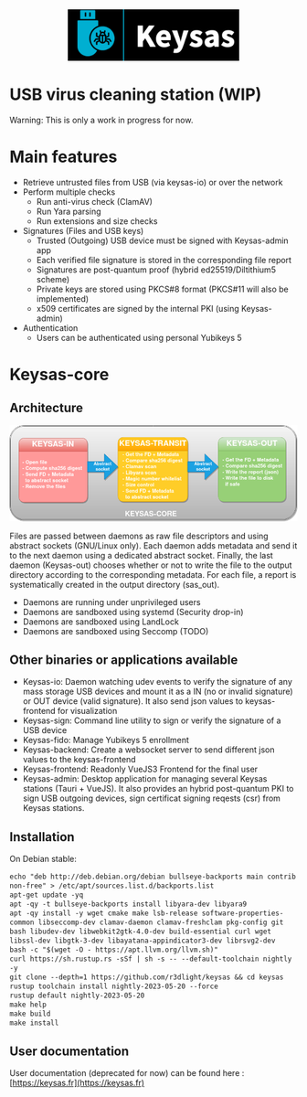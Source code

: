 <div align="center">
<img  src ="img/logo-keysas-github.png"  alt="Keysas"  width=300px/>
</div>

# USB virus cleaning station (WIP)

Warning: This is only a work in progress for now.

# Main features
- Retrieve untrusted files from USB (via keysas-io) or over the network
- Perform multiple checks
    - Run anti-virus check (ClamAV)
    - Run Yara parsing
    - Run extensions and size checks
- Signatures (Files and USB keys)
    - Trusted (Outgoing) USB device must be signed with Keysas-admin app
    - Each verified file signature is stored in the corresponding file report  
    - Signatures are post-quantum proof (hybrid ed25519/Diltithium5 scheme)
    - Private keys are stored using PKCS#8 format (PKCS#11 will also be implemented)
    - x509 certificates are signed by the internal PKI (using Keysas-admin)
- Authentication
    - Users can be authenticated using personal Yubikeys 5

# Keysas-core
## Architecture

<div align="center">
<img  src ="img/keysas-core-architecture.png"  alt="keysas-core architecture"  width=900px/>
</div>

Files are passed between daemons as raw file descriptors and using abstract sockets (GNU/Linux only). Each daemon adds metadata and send it to the next daemon using a dedicated abstract socket. Finally, the last daemon (Keysas-out) chooses whether or not to write the file to the output directory according to the corresponding metadata. For each file, a report is systematically created in the output directory (sas_out).

 - Daemons are running under unprivileged users
 - Daemons are sandboxed using systemd (Security drop-in)
 - Daemons are sandboxed using LandLock
 - Daemons are sandboxed using Seccomp (TODO)

## Other binaries or applications available
 - Keysas-io: Daemon watching udev events to verify the signature of any mass storage USB devices and mount it as a IN (no or invalid signature) or OUT device (valid signature). It also send json values to keysas-frontend for visualization
 - Keysas-sign: Command line utility to sign or verify the signature of a USB device
 - Keysas-fido: Manage Yubikeys 5 enrollment
 - Keysas-backend: Create a websocket server to send different json values to the keysas-frontend
 - Keysas-frontend: Readonly VueJS3 Frontend for the final user
 - Keysas-admin: Desktop application for managing several Keysas stations (Tauri + VueJS). It also provides an hybrid post-quantum PKI to sign USB outgoing devices, sign certificat signing reqests (csr) from Keysas stations.

## Installation

On Debian stable:
```
echo "deb http://deb.debian.org/debian bullseye-backports main contrib non-free" > /etc/apt/sources.list.d/backports.list
apt-get update -yq
apt -qy -t bullseye-backports install libyara-dev libyara9
apt -qy install -y wget cmake make lsb-release software-properties-common libseccomp-dev clamav-daemon clamav-freshclam pkg-config git bash libudev-dev libwebkit2gtk-4.0-dev build-essential curl wget libssl-dev libgtk-3-dev libayatana-appindicator3-dev librsvg2-dev
bash -c "$(wget -O - https://apt.llvm.org/llvm.sh)"
curl https://sh.rustup.rs -sSf | sh -s -- --default-toolchain nightly -y
git clone --depth=1 https://github.com/r3dlight/keysas && cd keysas
rustup toolchain install nightly-2023-05-20 --force
rustup default nightly-2023-05-20
make help
make build
make install
```
## User documentation

User documentation (deprecated for now) can be found here : [https://keysas.fr](https://keysas.fr)

